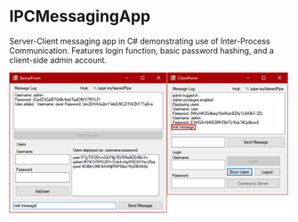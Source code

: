 # IPCMessagingApp
Server-Client messaging app in C# demonstrating use of Inter-Process Communication. Features login function, basic password hashing, and a client-side admin account.

![Screenshot](https://github.com/ntaiprogrammer/IPCMessagingApp/blob/main/IPC_Server_Client/screenshot.png?raw=true)
